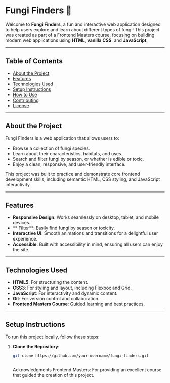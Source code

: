 # Fungi Finders 🍄

Welcome to **Fungi Finders**, a fun and interactive web application designed to help users explore and learn about different types of fungi! This project was created as part of a Frontend Masters course, focusing on building modern web applications using **HTML**, **vanilla CSS**, and **JavaScript**.

---

## Table of Contents

- [About the Project](#about-the-project)
- [Features](#features)
- [Technologies Used](#technologies-used)
- [Setup Instructions](#setup-instructions)
- [How to Use](#how-to-use)
- [Contributing](#contributing)
- [License](#license)

---

## About the Project

Fungi Finders is a web application that allows users to:

- Browse a collection of fungi species.
- Learn about their characteristics, habitats, and uses.
- Search and filter fungi by season, or whether is edible or toxic.
- Enjoy a clean, responsive, and user-friendly interface.

This project was built to practice and demonstrate core frontend development skills, including semantic HTML, CSS styling, and JavaScript interactivity.

---

## Features

- **Responsive Design**: Works seamlessly on desktop, tablet, and mobile devices.
- ** Filter**: Easily find fungi by season or toxicity.
- **Interactive UI**: Smooth animations and transitions for a delightful user experience.
- **Accessible**: Built with accessibility in mind, ensuring all users can enjoy the site.

---

## Technologies Used

- **HTML5**: For structuring the content.
- **CSS3**: For styling and layout, including Flexbox and Grid.
- **JavaScript**: For interactivity and dynamic content.
- **Git**: For version control and collaboration.
- **Frontend Masters Course**: Guided learning and best practices.

---

## Setup Instructions

To run this project locally, follow these steps:

1. **Clone the Repository**:

   ```bash
   git clone https://github.com/your-username/fungi-finders.git



   ```

   Acknowledgments
   Frontend Masters: For providing an excellent course that guided the creation of this project.
